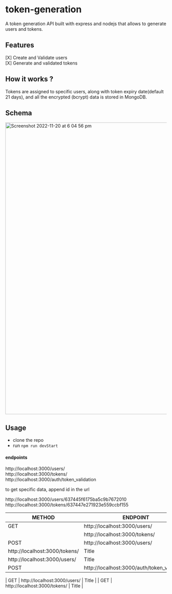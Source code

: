 # token-generation

A token generation API built with express and nodejs that allows to generate users and
tokens.

## Features

[X] Create and Validate users  
[X] Generate and validated tokens

## How it works ?

Tokens are assigned to specific users, along with token expiry date(default 21 days), and all the encrypted (bcrypt) data is stored in MongoDB.

## Schema

<img width="911" alt="Screenshot 2022-11-20 at 6 04 56 pm" src="https://user-images.githubusercontent.com/42713799/202890163-745479b9-b237-4eb7-acdd-cf88d6196efe.png">

## Usage

- clone the repo
- run `npm run devStart`

#### endpoints

http://localhost:3000/users/  
http://localhost:3000/tokens/  
http://localhost:3000/auth/token_validation

to get specific data, append id in the url

http://localhost:3000/users/637445f6175ba5c9b7672010  
http://localhost:3000/tokens/637447e271923e559ccbf155

| METHOD | ENDPOINT                                    | DESC  |
| ------ | ------------------------------------------- | ----- |
| GET    | http://localhost:3000/users/                | Title |
|     | http://localhost:3000/tokens/                | Title |
| POST    | http://localhost:3000/users/                | Title |
  | http://localhost:3000/tokens/                | Title |
  | http://localhost:3000/users/                | Title |
| POST   | http://localhost:3000/auth/token_validation | Title |
  
| GET    | http://localhost:3000/users/                | Title |
| GET    | http://localhost:3000/tokens/               | Title |
